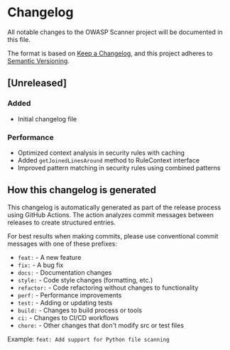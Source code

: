 # Changelog

All notable changes to the OWASP Scanner project will be documented in this file.

The format is based on [Keep a Changelog](https://keepachangelog.com/en/1.0.0/),
and this project adheres to [Semantic Versioning](https://semver.org/spec/v2.0.0.html).

## [Unreleased]

### Added
- Initial changelog file

### Performance
- Optimized context analysis in security rules with caching
- Added `getJoinedLinesAround` method to RuleContext interface
- Improved pattern matching in security rules using combined patterns

## How this changelog is generated

This changelog is automatically generated as part of the release process using GitHub Actions. The action analyzes commit messages between releases to create structured entries.

For best results when making commits, please use conventional commit messages with one of these prefixes:
- `feat:` - A new feature
- `fix:` - A bug fix
- `docs:` - Documentation changes
- `style:` - Code style changes (formatting, etc.)
- `refactor:` - Code refactoring without changes to functionality
- `perf:` - Performance improvements
- `test:` - Adding or updating tests
- `build:` - Changes to build process or tools
- `ci:` - Changes to CI/CD workflows
- `chore:` - Other changes that don't modify src or test files

Example: `feat: Add support for Python file scanning`
